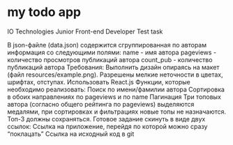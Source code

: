 # my todo app

IO Technologies
Junior Front-end Developer
Test task

В json-файле (data.json) содержится сгруппированная по авторам информация со следующими полями:
name - имя автора
pageviews - количество просмотров публикаций автора
count_pub - количество публикаций автора
Требования:
Выполнить дизайн опираясь на макет (файл resources/example.png).
Разрешены мелкие неточности в цветах, шрифтах, отступах.
Использовать React.js
Функции, которые необходимо реализовать:
Поиск по имени/фамилии автора
Сортировка в обоих направлениях по pageviews и по name
Пагинация
Три топовых автора (согласно общего рейтинга по pageviews) выделяются медалями, при сортировках и фильтрациях новые топы не назначаются. Топ-3 должны сохраняться.
Готовое задание скинуть в виде двух ссылок:
Ссылка на приложение, перейдя по которой можно сразу “поклацать”
Ссылка на исходный код в git
